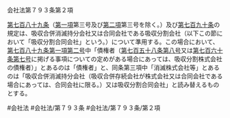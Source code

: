 会社法第７９３条第２項

[第七百八十九条](会社法＿＿＿＿第７８９条)（[第一項](会社法＿＿＿＿第７９３条第１項)第三号及び[第二項](会社法＿＿＿＿第７９３条第２項)第三号を除く。）及び[第七百九十条](会社法＿＿＿＿第７９０条)の規定は、吸収合併消滅持分会社又は合同会社である吸収分割会社（以下この節において「吸収分割合同会社」という。）について準用する。この場合において、[第七百八十九条第一項第二号](会社法＿＿＿＿第７８９条第１項第２号)中「債権者（[第七百五十八条](会社法＿＿＿＿第７５８条)[第八号](会社法＿＿＿＿第７９３条第２項第８号)又は[第七百六十条](会社法＿＿＿＿第７６０条)[第七号](会社法＿＿＿＿第７９３条第２項第７号)に掲げる事項についての定めがある場合にあっては、吸収分割株式会社の債権者）」とあるのは「債権者」と、同条第三項中「消滅株式会社等」とあるのは「吸収合併消滅持分会社（吸収合併存続会社が株式会社又は合同会社である場合にあっては、合同会社に限る。）又は吸収分割合同会社」と読み替えるものとする。

#会社法
#会社法/第７９３条
#会社法/第７９３条/第２項

